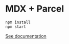 # MDX + Parcel

```
npm install
npm start
```

[See documentation](https://mdxjs.com/getting-started/parcel)
